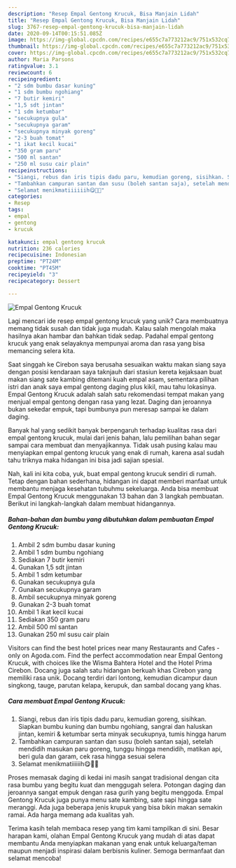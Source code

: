 ```yaml
---
description: "Resep Empal Gentong Krucuk, Bisa Manjain Lidah"
title: "Resep Empal Gentong Krucuk, Bisa Manjain Lidah"
slug: 3767-resep-empal-gentong-krucuk-bisa-manjain-lidah
date: 2020-09-14T00:15:51.085Z
image: https://img-global.cpcdn.com/recipes/e655c7a773212ac9/751x532cq70/empal-gentong-krucuk-foto-resep-utama.jpg
thumbnail: https://img-global.cpcdn.com/recipes/e655c7a773212ac9/751x532cq70/empal-gentong-krucuk-foto-resep-utama.jpg
cover: https://img-global.cpcdn.com/recipes/e655c7a773212ac9/751x532cq70/empal-gentong-krucuk-foto-resep-utama.jpg
author: Maria Parsons
ratingvalue: 3.1
reviewcount: 6
recipeingredient:
- "2 sdm bumbu dasar kuning"
- "1 sdm bumbu ngohiang"
- "7 butir kemiri"
- "1,5 sdt jintan"
- "1 sdm ketumbar"
- "secukupnya gula"
- "secukupnya garam"
- "secukupnya minyak goreng"
- "2-3 buah tomat"
- "1 ikat kecil kucai"
- "350 gram paru"
- "500 ml santan"
- "250 ml susu cair plain"
recipeinstructions:
- "Siangi, rebus dan iris tipis dadu paru, kemudian goreng, sisihkan. Siapkan bumbu kuning dan bumbu ngohiang, sangrai dan haluskan jintan, kemiri &amp; ketumbar serta minyak secukupnya, tumis hingga harum"
- "Tambahkan campuran santan dan susu (boleh santan saja), setelah mendidih masukan paru goreng, tunggu hingga mendidih, matikan api, beri gula dan garam, cek rasa hingga sesuai selera"
- "Selamat menikmatiiiiiih😋🌸🍀"
categories:
- Resep
tags:
- empal
- gentong
- krucuk

katakunci: empal gentong krucuk 
nutrition: 236 calories
recipecuisine: Indonesian
preptime: "PT24M"
cooktime: "PT45M"
recipeyield: "3"
recipecategory: Dessert

---
```



![Empal Gentong Krucuk](https://img-global.cpcdn.com/recipes/e655c7a773212ac9/751x532cq70/empal-gentong-krucuk-foto-resep-utama.jpg)

Lagi mencari ide resep empal gentong krucuk yang unik? Cara membuatnya memang tidak susah dan tidak juga mudah. Kalau salah mengolah maka hasilnya akan hambar dan bahkan tidak sedap. Padahal empal gentong krucuk yang enak selayaknya mempunyai aroma dan rasa yang bisa memancing selera kita.

Saat singgah ke Cirebon saya berusaha sesuaikan waktu makan siang saya dengan posisi kendaraan saya taknjauh dari stasiun kereta kejaksaan buat makan siang sate kambing ditemani kuah empal asam, sementara pilihan istri dan anak saya empal gentong daging plus kikil, mau tahu lokasinya. Empal Gentong Krucuk adalah salah satu rekomendasi tempat makan yang menjual empal gentong dengan rasa yang lezat. Daging dan jeroannya bukan sekedar empuk, tapi bumbunya pun meresap sampai ke dalam daging.

Banyak hal yang sedikit banyak berpengaruh terhadap kualitas rasa dari empal gentong krucuk, mulai dari jenis bahan, lalu pemilihan bahan segar sampai cara membuat dan menyajikannya. Tidak usah pusing kalau mau menyiapkan empal gentong krucuk yang enak di rumah, karena asal sudah tahu triknya maka hidangan ini bisa jadi sajian spesial.


Nah, kali ini kita coba, yuk, buat empal gentong krucuk sendiri di rumah. Tetap dengan bahan sederhana, hidangan ini dapat memberi manfaat untuk membantu menjaga kesehatan tubuhmu sekeluarga. Anda bisa membuat Empal Gentong Krucuk menggunakan 13 bahan dan 3 langkah pembuatan. Berikut ini langkah-langkah dalam membuat hidangannya.

<!--inarticleads1-->

##### Bahan-bahan dan bumbu yang dibutuhkan dalam pembuatan Empal Gentong Krucuk:

1. Ambil 2 sdm bumbu dasar kuning
1. Ambil 1 sdm bumbu ngohiang
1. Sediakan 7 butir kemiri
1. Gunakan 1,5 sdt jintan
1. Ambil 1 sdm ketumbar
1. Gunakan secukupnya gula
1. Gunakan secukupnya garam
1. Ambil secukupnya minyak goreng
1. Gunakan 2-3 buah tomat
1. Ambil 1 ikat kecil kucai
1. Sediakan 350 gram paru
1. Ambil 500 ml santan
1. Gunakan 250 ml susu cair plain


Visitors can find the best hotel prices near many Restaurants and Cafes - only on Agoda.com. Find the perfect accommodation near Empal Gentong Krucuk, with choices like the Wisma Bahtera Hotel and the Hotel Prima Cirebon. Docang juga salah satu hidangan berkuah khas Cirebon yang memiliki rasa unik. Docang terdiri dari lontong, kemudian dicampur daun singkong, tauge, parutan kelapa, kerupuk, dan sambal docang yang khas. 

<!--inarticleads2-->

##### Cara membuat Empal Gentong Krucuk:

1. Siangi, rebus dan iris tipis dadu paru, kemudian goreng, sisihkan. Siapkan bumbu kuning dan bumbu ngohiang, sangrai dan haluskan jintan, kemiri &amp; ketumbar serta minyak secukupnya, tumis hingga harum
1. Tambahkan campuran santan dan susu (boleh santan saja), setelah mendidih masukan paru goreng, tunggu hingga mendidih, matikan api, beri gula dan garam, cek rasa hingga sesuai selera
1. Selamat menikmatiiiiiih😋🌸🍀


Proses memasak daging di kedai ini masih sangat tradisional dengan cita rasa bumbu yang begitu kuat dan menggugah selera. Potongan daging dan jeroannya sangat empuk dengan rasa gurih yang begitu menggoda. Empal Gentong Krucuk juga punya menu sate kambing, sate sapi hingga sate meranggi. Ada juga beberapa jenis krupuk yang bisa bikin makan semakin ramai. Ada harga memang ada kualitas yah. 

Terima kasih telah membaca resep yang tim kami tampilkan di sini. Besar harapan kami, olahan Empal Gentong Krucuk yang mudah di atas dapat membantu Anda menyiapkan makanan yang enak untuk keluarga/teman maupun menjadi inspirasi dalam berbisnis kuliner. Semoga bermanfaat dan selamat mencoba!

